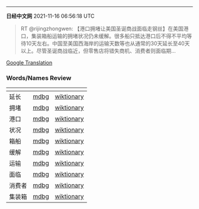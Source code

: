 ___
**日经中文网** 2021-11-16 06:56:18 UTC
> RT @rijingzhongwen: 【港口拥堵让美国圣诞商战面临走钢丝】在美国港口，集装箱船运输的拥堵状况仍未缓解。很多船只抵达港口后不得不平均等待10天左右。中国至美国西海岸的运输天数等也从通常的30天延长至40天以上。尽管圣诞商战临近，但零售店将错失商机、消费者则面临期…

[Google Translation](https://translate.google.com/?hi=en&tab=TT&sl=zh-CN&tl=en&op=translate&text=RT+%40rijingzhongwen%3A+%E3%80%90%E6%B8%AF%E5%8F%A3%E6%8B%A5%E5%A0%B5%E8%AE%A9%E7%BE%8E%E5%9B%BD%E5%9C%A3%E8%AF%9E%E5%95%86%E6%88%98%E9%9D%A2%E4%B8%B4%E8%B5%B0%E9%92%A2%E4%B8%9D%E3%80%91%E5%9C%A8%E7%BE%8E%E5%9B%BD%E6%B8%AF%E5%8F%A3%EF%BC%8C%E9%9B%86%E8%A3%85%E7%AE%B1%E8%88%B9%E8%BF%90%E8%BE%93%E7%9A%84%E6%8B%A5%E5%A0%B5%E7%8A%B6%E5%86%B5%E4%BB%8D%E6%9C%AA%E7%BC%93%E8%A7%A3%E3%80%82%E5%BE%88%E5%A4%9A%E8%88%B9%E5%8F%AA%E6%8A%B5%E8%BE%BE%E6%B8%AF%E5%8F%A3%E5%90%8E%E4%B8%8D%E5%BE%97%E4%B8%8D%E5%B9%B3%E5%9D%87%E7%AD%89%E5%BE%8510%E5%A4%A9%E5%B7%A6%E5%8F%B3%E3%80%82%E4%B8%AD%E5%9B%BD%E8%87%B3%E7%BE%8E%E5%9B%BD%E8%A5%BF%E6%B5%B7%E5%B2%B8%E7%9A%84%E8%BF%90%E8%BE%93%E5%A4%A9%E6%95%B0%E7%AD%89%E4%B9%9F%E4%BB%8E%E9%80%9A%E5%B8%B8%E7%9A%8430%E5%A4%A9%E5%BB%B6%E9%95%BF%E8%87%B340%E5%A4%A9%E4%BB%A5%E4%B8%8A%E3%80%82%E5%B0%BD%E7%AE%A1%E5%9C%A3%E8%AF%9E%E5%95%86%E6%88%98%E4%B8%B4%E8%BF%91%EF%BC%8C%E4%BD%86%E9%9B%B6%E5%94%AE%E5%BA%97%E5%B0%86%E9%94%99%E5%A4%B1%E5%95%86%E6%9C%BA%E3%80%81%E6%B6%88%E8%B4%B9%E8%80%85%E5%88%99%E9%9D%A2%E4%B8%B4%E6%9C%9F%E2%80%A6)

### Words/Names Review

| <!-- -->    | <!-- -->    | <!-- -->    |
|-------------|-------------|-------------|
| 延长 | [mdbg](https://www.mdbg.net/chinese/dictionary?page=worddict&wdrst=0&wdqb=延长) | [wiktionary](https://en.wiktionary.org/wiki/延长) |
| 拥堵 | [mdbg](https://www.mdbg.net/chinese/dictionary?page=worddict&wdrst=0&wdqb=拥堵) | [wiktionary](https://en.wiktionary.org/wiki/拥堵) |
| 港口 | [mdbg](https://www.mdbg.net/chinese/dictionary?page=worddict&wdrst=0&wdqb=港口) | [wiktionary](https://en.wiktionary.org/wiki/港口) |
| 状况 | [mdbg](https://www.mdbg.net/chinese/dictionary?page=worddict&wdrst=0&wdqb=状况) | [wiktionary](https://en.wiktionary.org/wiki/状况) |
| 箱船 | [mdbg](https://www.mdbg.net/chinese/dictionary?page=worddict&wdrst=0&wdqb=箱船) | [wiktionary](https://en.wiktionary.org/wiki/箱船) |
| 缓解 | [mdbg](https://www.mdbg.net/chinese/dictionary?page=worddict&wdrst=0&wdqb=缓解) | [wiktionary](https://en.wiktionary.org/wiki/缓解) |
| 运输 | [mdbg](https://www.mdbg.net/chinese/dictionary?page=worddict&wdrst=0&wdqb=运输) | [wiktionary](https://en.wiktionary.org/wiki/运输) |
| 面临 | [mdbg](https://www.mdbg.net/chinese/dictionary?page=worddict&wdrst=0&wdqb=面临) | [wiktionary](https://en.wiktionary.org/wiki/面临) |
| 消费者 | [mdbg](https://www.mdbg.net/chinese/dictionary?page=worddict&wdrst=0&wdqb=消费者) | [wiktionary](https://en.wiktionary.org/wiki/消费者) |
| 集装箱 | [mdbg](https://www.mdbg.net/chinese/dictionary?page=worddict&wdrst=0&wdqb=集装箱) | [wiktionary](https://en.wiktionary.org/wiki/集装箱) |

